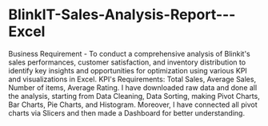 # BlinkIT-Sales-Analysis-Report---Excel
Business Requirement - To conduct a comprehensive analysis of Blinkit's sales performances, customer satisfaction, and inventory distribution to identify key insights and opportunities for optimization using various KPI and visualizations in Excel.
KPI's Requirements: Total Sales, Average Sales, Number of items, Average Rating.
I have downloaded raw data and done all the analysis, starting from Data Cleaning, Data Sorting, making Pivot Charts, Bar Charts, Pie Charts, and Histogram. Moreover, I have connected all pivot charts via Slicers and then made a Dashboard for better understanding.
